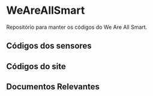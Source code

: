 # WeAreAllSmart

Repositório para manter os códigos do We Are All Smart.

## Códigos dos sensores
## Códigos do site
## Documentos Relevantes
  


